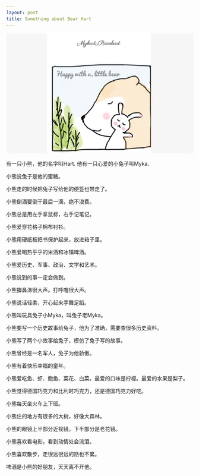 ```yaml
---
layout: post
title: Something about Bear Hart   
---  
```

<img src="/images/fulls/09.jpg" class="fit image">   


有一只小熊，他的名字叫Hart. 他有一只心爱的小兔子叫Myka.

小熊说兔子是他的蜜糖。  

小熊走的时候把兔子写给他的便签也带走了。  

小熊倒酒要倒干最后一滴，绝不浪费。  

小熊总是用左手拿鼠标，右手记笔记。  

小熊爱穿花格子棉布衬衫。  

小熊用硬纸板把书保护起来，放进箱子里。  

小熊爱喝热乎乎的米酒和冰镇啤酒。  

小熊爱历史、军事、政治、文学和艺术。  

小熊说到的事一定会做到。  

小熊擤鼻涕很大声。打呼噜很大声。  

小熊说话轻柔，开心起来手舞足蹈。  

小熊叫玩具兔子小Myka，叫兔子老Myka。

小熊要写一个历史故事给兔子，他为了准确，需要查很多历史资料。  

小熊写了两个小故事给兔子，模仿了兔子写的故事。  

小熊曾经是一名军人，兔子为他骄傲。  

小熊有着快乐幸福的童年。  

小熊爱吃鱼、虾、鲍鱼、菜花、白菜。最爱的口味是柠檬。最爱的水果是梨子。  

小熊觉得德国巧克力和比利时巧克力，还是德国巧克力好吃。  

小熊每天坐火车上下班。  

小熊住的地方有很多的大树，好像大森林。  

小熊的眼镜上半部分近视镜，下半部分是老花镜。  

小熊喜欢看电影，看到动情处会流泪。  

小熊喜欢散步，走很远很远的路也不累。  

啤酒是小熊的好朋友，天天离不开他。 

